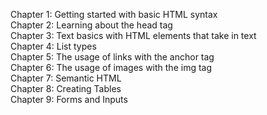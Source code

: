 Chapter 1: Getting started with basic HTML syntax
<br>
Chapter 2: Learning about the head tag
<br>
Chapter 3: Text basics with HTML elements that take in text
<br>
Chapter 4: List types
<br>
Chapter 5: The usage of links with the anchor tag
<br>
Chapter 6: The usage of images with the img tag
<br>
Chapter 7: Semantic HTML
<br>
Chapter 8: Creating Tables
<br>
Chapter 9: Forms and Inputs
